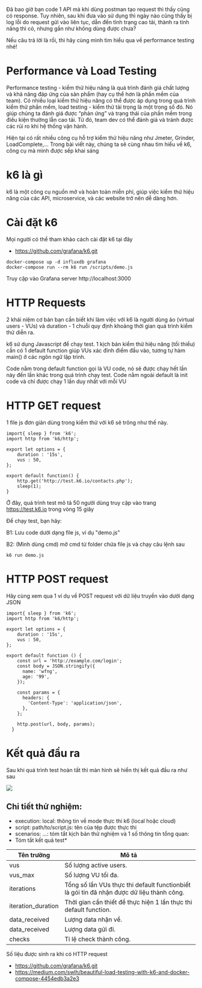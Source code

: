 Đã bao giờ bạn code 1 API mà khi dùng postman tạo request thì thấy cũng có response. Tuy nhiên, sau khi đưa vào sử dụng thì ngày nào cũng thấy bị log lỗi do request gửi vào liên tục, dẫn đến tình trạng cao tải, thành ra tính năng thì có, nhưng gần như không dùng được chưa?

Nếu câu trả lời là rồi, thì hãy cùng mình tìm hiểu qua về performance testing nhé!

# Performance và Load Testing

Performance testing - kiểm thử hiệu năng là quá trình đánh giá chất lượng và khả năng đáp ứng của sản phẩm (hay cụ thể hơn là phần mềm của team). Có nhiều loại kiểm thử hiệu năng có thể được áp dụng trong quá trình kiểm thử phần mềm, load testing - kiểm thử tải trọng là một trong số đó. Nó giúp chúng ta đánh giá được “phản ứng” và trạng thái của phần mềm trong điều kiện thường lẫn cao tải. Từ đó, team dev có thể đánh giá và tránh được các rủi ro khi hệ thống vận hành.

Hiện tại có rất nhiều công cụ hỗ trợ kiểm thử hiệu năng như Jmeter, Grinder, LoadComplete,... Trong bài viết này, chúng ta sẽ cùng nhau tìm hiểu về k6, công cụ mà mình được sếp khai sáng

# k6 là gì

k6 là một công cụ nguồn mở và hoàn toàn miễn phí, giúp việc kiểm thử hiệu năng của các API, microservice, và các website trở nên dễ dàng hơn.

# Cài đặt k6
Mọi người có thể tham khảo cách cài đặt k6 tại đây
- https://github.com/grafana/k6.git

```
docker-compose up -d influxdb grafana
docker-compose run --rm k6 run /scripts/demo.js
```

Truy cập vào Grafana server http://localhost:3000


# HTTP Requests
2 khái niệm cơ bản bạn cần biết khi làm việc với k6 là người dùng ảo (virtual users - VUs) và duration - 1 chuỗi quy định khoảng thời gian quá trình kiểm thử diễn ra.

k6 sử dụng Javascript để chạy test. 1 kịch bản kiểm thử hiệu năng (tối thiểu) cần có 1 default function giúp VUs xác đỉnh điểm đầu vào, tương tự hàm main() ở các ngôn ngữ lập trình.

Code nằm trong default function gọi là VU code, nó sẽ được chạy hết lần này đến lần khác trong quá trình chạy test. Code nằm ngoài default là init code và chỉ được chạy 1 lần duy nhất với mỗi VU

# HTTP GET request
1 file js đơn giản dùng trong kiểm thử với k6 sẽ trông như thế này.

```
import{ sleep } from 'k6';
import http from 'k6/http';

export let options = {
    duration : '15s',
    vus : 50,
};

export default function() {
    http.get('http://test.k6.io/contacts.php');
    sleep(1);
}

```

Ở đây, quá trình test mô tả 50 người dùng truy cập vào trang https://test.k6.io trong vòng 15 giây

Để chạy test, bạn hãy:

B1: Lưu code dưới dạng file js, ví dụ "demo.js"

B2: (Mình dùng cmd) mở cmd từ folder chứa file js và chạy câu lệnh sau

```
k6 run demo.js
```

# HTTP POST request
Hãy cùng xem qua 1 ví dụ về POST request với dữ liệu truyền vào dưới dạng JSON

```
import{ sleep } from 'k6';
import http from 'k6/http';

export let options = {
    duration : '15s',
    vus : 50,
};

export default function () {
    const url = 'http://example.com/login';
    const body = JSON.stringify({
      name: 'wfng',
      age: '99',
    });

    const params = {
      headers: {
        'Content-Type': 'application/json',
      },
    };

    http.post(url, body, params);
  }
```

# Kết quả đầu ra

Sau khi quá trình test hoàn tất thì màn hình sẽ hiển thị kết quả đầu ra như sau

<img src="https://i.imgur.com/LxPpB4f.png" />

## Chi tiết thử nghiệm:

- execution: local: thông tin về mode thực thi k6 (local hoặc cloud)
- script: path/to/script.js: tên của tệp được thực thi
- scenarios: ...: tóm tắt kịch bản thử nghiệm và 1 số thông tin tổng quan:
- Tóm tắt kết quả test*

Tên trường | Mô tả |
--- | --- |
vus | Số lượng active users. |
vus_max | Số lượng VU tối đa. |
iterations | Tổng số lần VUs thực thi default functionbiết là gói tin đã nhận được dữ liệu thành công. |
iteration_duration | Thời gian cần thiết để thực hiện 1 lần thực thi default function. |
data_received | Lượng data nhận về. |
data_received | Lượng data gửi đi. |
checks | Tỉ lệ check thành công. |


Số liệu được sinh ra khi có HTTP request

- https://github.com/grafana/k6.git
- https://medium.com/swlh/beautiful-load-testing-with-k6-and-docker-compose-4454edb3a2e3